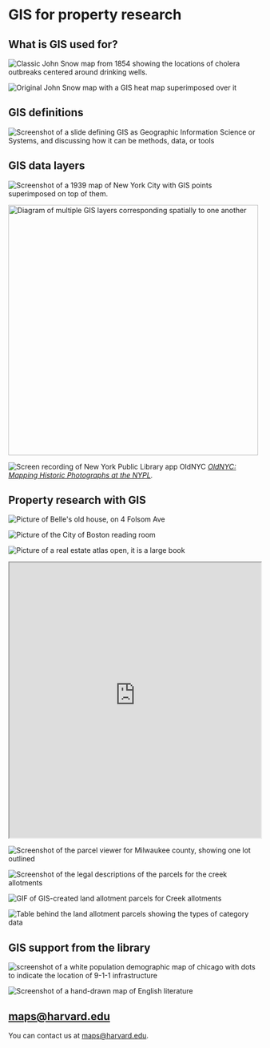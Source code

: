 # GIS for property research

## What is GIS used for?

![Classic John Snow map from 1854 showing the locations of cholera outbreaks centered around drinking wells.](media/snow.jpeg)

![Original John Snow map with a GIS heat map superimposed over it](media/snow-gis.png)

## GIS definitions

![Screenshot of a slide defining GIS as Geographic Information Science or Systems, and discussing how it can be methods, data, or tools](media/GIS-intro.png)

## GIS data layers

![Screenshot of a 1939 map of New York City with GIS points superimposed on top of them.](media/ricky.png)

<img src="media/layers.jpeg" alt="Diagram of multiple GIS layers corresponding spatially to one another" height="500">

![Screen recording of New York Public Library app OldNYC](media/oldnyc.gif)
*[OldNYC: Mapping Historic Photographs at the NYPL](https://www.oldnyc.org/).* 


## Property research with GIS

![Picture of Belle's old house, on 4 Folsom Ave](media/folsom.png)

![Picture of the City of Boston reading room](media/reading-room.png)

![Picture of a real estate atlas open, it is a large book](media/books.png)

<iframe width="100%" height="550" src="https://atlascope.leventhalmap.org/#view:embed$base:000$overlay:39999059010718$zoom:18.00$center:-7914725.872110603,5210447.532772563$mode:glass$pos:204"></iframe>

![Screenshot of the parcel viewer for Milwaukee county, showing one lot outlined](media/mke-parcels.png)

![Screenshot of the legal descriptions of the parcels for the creek allotments](media/allotment.png)

![GIF of GIS-created land allotment parcels for Creek allotments](media/keziah.gif)

![Table behind the land allotment parcels showing the types of category data](media/allotment-table.gif)

## GIS support from the library

![screenshot of a white population demographic map of chicago with dots to indicate the location of 9-1-1 infrastructure](media/levin.png)

![Screenshot of a hand-drawn map of English literature](media/cf.png)

## maps@harvard.edu

You can contact us at [maps@harvard.edu](mailto:maps@harvard.edu).